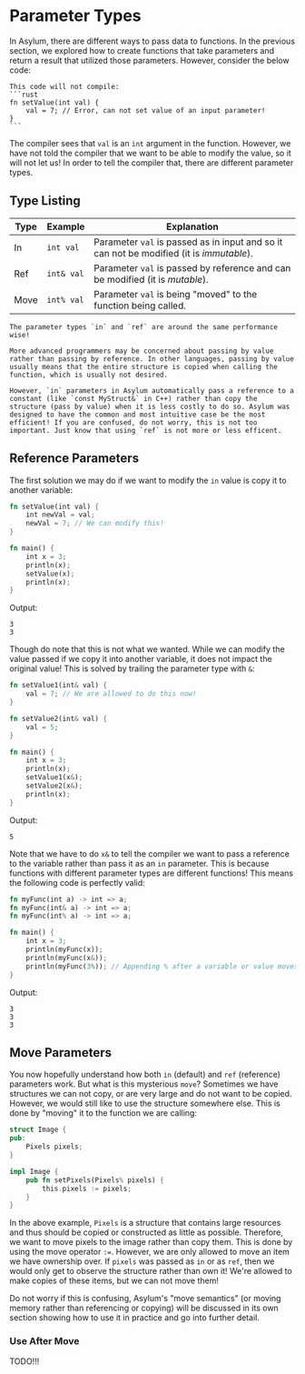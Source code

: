 # Parameter Types
In Asylum, there are different ways to pass data to functions. In the previous section, we explored how to create functions that take parameters and return a result that utilized those parameters. However, consider the below code:

````{warning}
This code will not compile:
```rust
fn setValue(int val) {
    val = 7; // Error, can not set value of an input parameter!
}
```
````

The compiler sees that `val` is an `int` argument in the function. However, we have not told the compiler that we want to be able to modify the value, so it will not let us! In order to tell the compiler that, there are different parameter types.

## Type Listing
| Type | Example | Explanation |
| ---- | ------- | ----------- |
| In | `int val` | Parameter `val` is passed as in input and so it can not be modified (it is *immutable*). |
| Ref | `int& val` | Parameter `val` is passed by reference and can be modified (it is *mutable*). |
| Move | `int% val` | Parameter `val` is being "moved" to the function being called. |

```{note}
The parameter types `in` and `ref` are around the same performance wise!

More advanced programmers may be concerned about passing by value rather than passing by reference. In other languages, passing by value usually means that the entire structure is copied when calling the function, which is usually not desired.

However, `in` parameters in Asylum automatically pass a reference to a constant (like `const MyStruct&` in C++) rather than copy the structure (pass by value) when it is less costly to do so. Asylum was designed to have the common and most intuitive case be the most efficient! If you are confused, do not worry, this is not too important. Just know that using `ref` is not more or less efficent.
```

## Reference Parameters
The first solution we may do if we want to modify the `in` value is copy it to another variable:

```rust
fn setValue(int val) {
    int newVal = val;
    newVal = 7; // We can modify this!
}

fn main() {
    int x = 3;
    println(x);
    setValue(x);
    println(x);
}
```
Output:
```
3
3
```

Though do note that this is not what we wanted. While we can modify the value passed if we copy it into another variable, it does not impact the original value! This is solved by trailing the parameter type with `&`:

```rust
fn setValue1(int& val) {
    val = 7; // We are allowed to do this now!
}

fn setValue2(int& val) {
    val = 5;
}

fn main() {
    int x = 3;
    println(x);
    setValue1(x&);
    setValue2(x&);
    println(x);
}
```
Output:
```
5
```

Note that we have to do `x&` to tell the compiler we want to pass a reference to the variable rather than pass it as an `in` parameter. This is because functions with different parameter types are different functions! This means the following code is perfectly valid:

```rust
fn myFunc(int a) -> int => a;
fn myFunc(int& a) -> int => a;
fn myFunc(int% a) -> int => a;

fn main() {
    int x = 3;
    println(myFunc(x));
    println(myFunc(x&));
    println(myFunc(3%)); // Appending % after a variable or value moves it.
}
```
Output:
```
3
3
3
```

## Move Parameters
You now hopefully understand how both `in` (default) and `ref` (reference) parameters work. But what is this mysterious `move`? Sometimes we have structures we can not copy, or are very large and do not want to be copied. However, we would still like to use the structure somewhere else. This is done by "moving" it to the function we are calling:

```rust
struct Image {
pub:
    Pixels pixels;
}

impl Image {
    pub fn setPixels(Pixels% pixels) {
        this.pixels := pixels;
    }
}
```

In the above example, `Pixels` is a structure that contains large resources and thus should be copied or constructed as little as possible. Therefore, we want to move pixels to the image rather than copy them. This is done by using the move operator `:=`. However, we are only allowed to move an item we have ownership over. If `pixels` was passed as `in` or as `ref`, then we would only get to observe the structure rather than own it! We're allowed to make copies of these items, but we can not move them!

Do not worry if this is confusing, Asylum's "move semantics" (or moving memory rather than referencing or copying) will be discussed in its own section showing how to use it in practice and go into further detail.

### Use After Move
TODO!!!